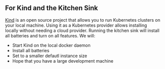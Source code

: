 ## For Kind and the Kitchen Sink

[Kind](https://kind.sigs.k8s.io/) is an open source project that allows you to run Kubernetes clusters on your local machine. Using it as a Kubernetes provider allows installing locally without needing a cloud provider. Running the kitchen sink will install all batteries and turn on all features. We will:

- Start Kind on the local docker daemon
- Install all batteries
- Set to a smaller defautl instance size
- Hope that you have a large development machine

